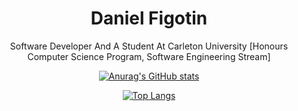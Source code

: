 <div align="center">
    
# Daniel Figotin

  Software Developer And A Student At Carleton University [Honours Computer Science Program, Software Engineering Stream]

</div>
<div align="center">

[![Anurag's GitHub stats](https://github-readme-stats.vercel.app/api?username=DevDanF&show_icons=true&theme=gruvbox)](https://github.com/DevDanF/github-readme-stats)
    
[![Top Langs](https://github-readme-stats.vercel.app/api/top-langs/?username=DevDanF&show_icons=true&theme=gruvbox)](https://github.com/DevDanF/github-readme-stats)
</div>
